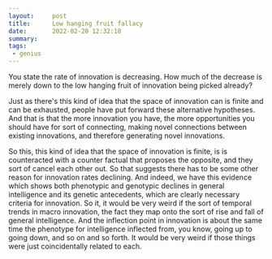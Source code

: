 ```yaml
---
layout:     post
title:      Low hanging fruit fallacy
date:       2022-02-20 12:32:18
summary:    
tags:
 - genius
---
```


You state the rate of innovation is decreasing. How much of the decrease is merely down to the low hanging fruit of innovation being picked already?

Just as there's this kind of idea that the space of innovation can is finite and can be exhausted, people have put forward these alternative hypotheses. And that is that the more innovation you have, the more opportunities you should have for sort of connecting, making novel connections between existing innovations, and therefore generating novel innovations. 

So this, this kind of idea that the space of innovation is finite, is is counteracted with a counter factual that proposes the opposite, and they sort of cancel each other out. So that suggests there has to be some other reason for innovation rates declining. And indeed, we have this evidence which shows both phenotypic and genotypic declines in general intelligence and its genetic antecedents, which are clearly necessary criteria for innovation. So it, it would be very weird if the sort of temporal trends in macro innovation, the fact they map onto the sort of rise and fall of general intelligence. And the inflection point in innovation is about the same time the phenotype for intelligence inflected from, you know, going up to going down, and so on and so forth. It would be very weird if those things were just coincidentally related to each.